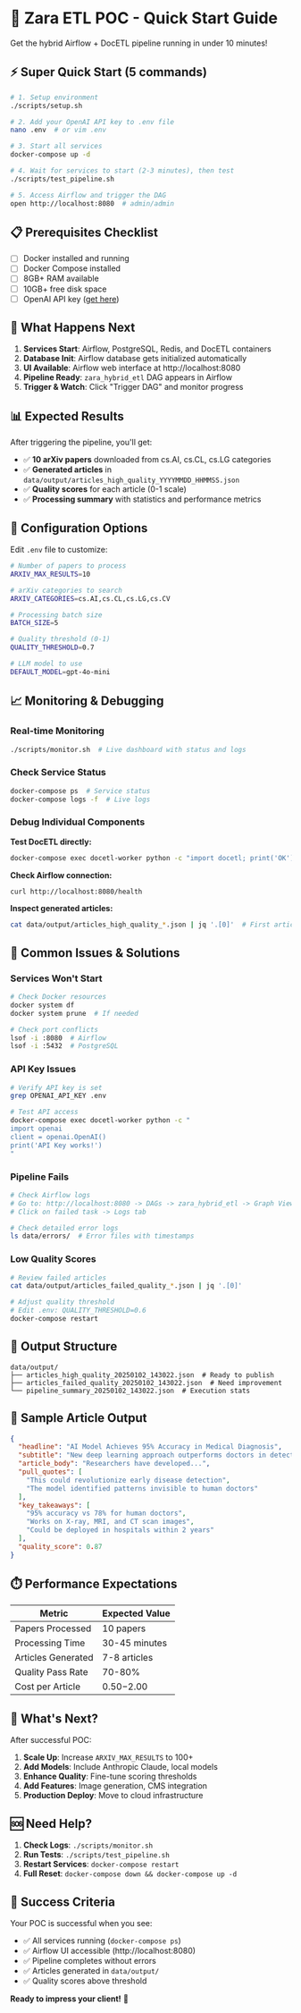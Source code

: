# 🚀 Zara ETL POC - Quick Start Guide

Get the hybrid Airflow + DocETL pipeline running in under 10 minutes!

## ⚡ Super Quick Start (5 commands)

```bash
# 1. Setup environment
./scripts/setup.sh

# 2. Add your OpenAI API key to .env file
nano .env  # or vim .env

# 3. Start all services
docker-compose up -d

# 4. Wait for services to start (2-3 minutes), then test
./scripts/test_pipeline.sh

# 5. Access Airflow and trigger the DAG
open http://localhost:8080  # admin/admin
```

## 📋 Prerequisites Checklist

- [ ] Docker installed and running
- [ ] Docker Compose installed
- [ ] 8GB+ RAM available
- [ ] 10GB+ free disk space
- [ ] OpenAI API key ([get here](https://platform.openai.com/api-keys))

## 🎯 What Happens Next

1. **Services Start**: Airflow, PostgreSQL, Redis, and DocETL containers
2. **Database Init**: Airflow database gets initialized automatically
3. **UI Available**: Airflow web interface at http://localhost:8080
4. **Pipeline Ready**: `zara_hybrid_etl` DAG appears in Airflow
5. **Trigger & Watch**: Click "Trigger DAG" and monitor progress

## 📊 Expected Results

After triggering the pipeline, you'll get:

- ✅ **10 arXiv papers** downloaded from cs.AI, cs.CL, cs.LG categories
- ✅ **Generated articles** in `data/output/articles_high_quality_YYYYMMDD_HHMMSS.json`
- ✅ **Quality scores** for each article (0-1 scale)
- ✅ **Processing summary** with statistics and performance metrics

## 🔧 Configuration Options

Edit `.env` file to customize:

```bash
# Number of papers to process
ARXIV_MAX_RESULTS=10

# arXiv categories to search
ARXIV_CATEGORIES=cs.AI,cs.CL,cs.LG,cs.CV

# Processing batch size
BATCH_SIZE=5

# Quality threshold (0-1)
QUALITY_THRESHOLD=0.7

# LLM model to use
DEFAULT_MODEL=gpt-4o-mini
```

## 📈 Monitoring & Debugging

### Real-time Monitoring
```bash
./scripts/monitor.sh  # Live dashboard with status and logs
```

### Check Service Status
```bash
docker-compose ps  # Service status
docker-compose logs -f  # Live logs
```

### Debug Individual Components

**Test DocETL directly:**
```bash
docker-compose exec docetl-worker python -c "import docetl; print('OK')"
```

**Check Airflow connection:**
```bash
curl http://localhost:8080/health
```

**Inspect generated articles:**
```bash
cat data/output/articles_high_quality_*.json | jq '.[0]'  # First article
```

## 🐛 Common Issues & Solutions

### Services Won't Start
```bash
# Check Docker resources
docker system df
docker system prune  # If needed

# Check port conflicts
lsof -i :8080  # Airflow
lsof -i :5432  # PostgreSQL
```

### API Key Issues
```bash
# Verify API key is set
grep OPENAI_API_KEY .env

# Test API access
docker-compose exec docetl-worker python -c "
import openai
client = openai.OpenAI()
print('API Key works!')
"
```

### Pipeline Fails
```bash
# Check Airflow logs
# Go to: http://localhost:8080 -> DAGs -> zara_hybrid_etl -> Graph View
# Click on failed task -> Logs tab

# Check detailed error logs
ls data/errors/  # Error files with timestamps
```

### Low Quality Scores
```bash
# Review failed articles
cat data/output/articles_failed_quality_*.json | jq '.[0]'

# Adjust quality threshold
# Edit .env: QUALITY_THRESHOLD=0.6
docker-compose restart
```

## 📁 Output Structure

```
data/output/
├── articles_high_quality_20250102_143022.json  # Ready to publish
├── articles_failed_quality_20250102_143022.json  # Need improvement  
└── pipeline_summary_20250102_143022.json  # Execution stats
```

## 🎨 Sample Article Output

```json
{
  "headline": "AI Model Achieves 95% Accuracy in Medical Diagnosis",
  "subtitle": "New deep learning approach outperforms doctors in detecting rare diseases",
  "article_body": "Researchers have developed...",
  "pull_quotes": [
    "This could revolutionize early disease detection",
    "The model identified patterns invisible to human doctors"
  ],
  "key_takeaways": [
    "95% accuracy vs 78% for human doctors",
    "Works on X-ray, MRI, and CT scan images", 
    "Could be deployed in hospitals within 2 years"
  ],
  "quality_score": 0.87
}
```

## ⏱️ Performance Expectations

| Metric | Expected Value |
|--------|----------------|
| Papers Processed | 10 papers |
| Processing Time | 30-45 minutes |
| Articles Generated | 7-8 articles |
| Quality Pass Rate | 70-80% |
| Cost per Article | $0.50-$2.00 |

## 🚀 What's Next?

After successful POC:

1. **Scale Up**: Increase `ARXIV_MAX_RESULTS` to 100+
2. **Add Models**: Include Anthropic Claude, local models
3. **Enhance Quality**: Fine-tune scoring thresholds
4. **Add Features**: Image generation, CMS integration
5. **Production Deploy**: Move to cloud infrastructure

## 🆘 Need Help?

1. **Check Logs**: `./scripts/monitor.sh`
2. **Run Tests**: `./scripts/test_pipeline.sh`
3. **Restart Services**: `docker-compose restart`
4. **Full Reset**: `docker-compose down && docker-compose up -d`

## 🎉 Success Criteria

Your POC is successful when you see:

- ✅ All services running (`docker-compose ps`)
- ✅ Airflow UI accessible (http://localhost:8080)
- ✅ Pipeline completes without errors
- ✅ Articles generated in `data/output/`
- ✅ Quality scores above threshold

**Ready to impress your client!** 🌟